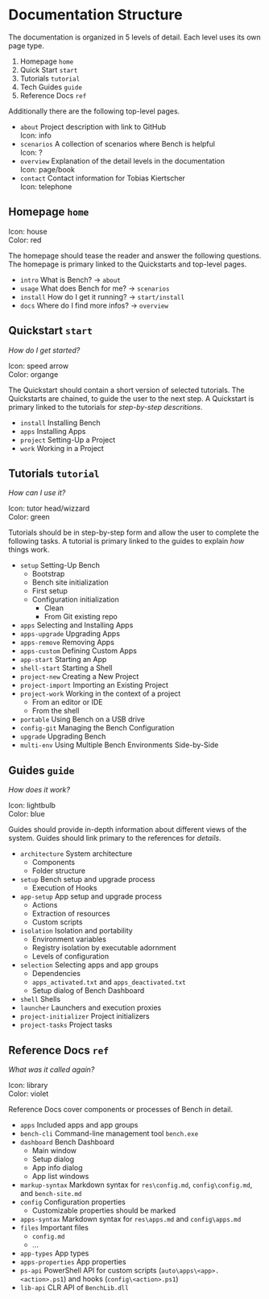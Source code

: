 # Documentation Structure

The documentation is organized in 5 levels of detail.
Each level uses its own page type.

1. Homepage `home`
2. Quick Start `start`
3. Tutorials `tutorial`
4. Tech Guides `guide`
5. Reference Docs `ref`

Additionally there are the following top-level pages.

* `about` Project description with link to GitHub  
  Icon: info
* `scenarios` A collection of scenarios where Bench is helpful  
  Icon: ?
* `overview` Explanation of the detail levels in the documentation  
  Icon: page/book
* `contact` Contact information for Tobias Kiertscher  
  Icon: telephone

## Homepage `home`

Icon: house  
Color: red

The homepage should tease the reader and answer the following questions.
The homepage is primary linked to the Quickstarts and top-level pages.

* `intro` What is Bench? &rarr; `about`
* `usage` What does Bench for me? &rarr; `scenarios`
* `install` How do I get it running? &rarr; `start/install`
* `docs` Where do I find more infos? &rarr; `overview`

## Quickstart `start`

_How do I get started?_

Icon: speed arrow  
Color: organge

The Quickstart should contain a short version of selected tutorials.
The Quickstarts are chained, to guide the user to the next step.
A Quickstart is primary linked to the tutorials for _step-by-step descritions_.

* `install` Installing Bench
* `apps` Installing Apps
* `project` Setting-Up a Project
* `work` Working in a Project

## Tutorials `tutorial`

_How can I use it?_

Icon: tutor head/wizzard  
Color: green

Tutorials should be in step-by-step form and allow the user to complete the following tasks.
A tutorial is primary linked to the guides to explain _how_ things work.

* `setup` Setting-Up Bench
    + Bootstrap
    + Bench site initialization
    + First setup
    + Configuration initialization
        - Clean
        - From Git existing repo
* `apps` Selecting and Installing Apps
* `apps-upgrade` Upgrading Apps
* `apps-remove` Removing Apps
* `apps-custom` Defining Custom Apps
* `app-start` Starting an App
* `shell-start` Starting a Shell
* `project-new` Creating a New Project
* `project-import` Importing an Existing Project
* `project-work` Working in the context of a project
    + From an editor or IDE
    + From the shell
* `portable` Using Bench on a USB drive
* `config-git` Managing the Bench Configuration
* `upgrade` Upgrading Bench
* `multi-env` Using Multiple Bench Environments Side-by-Side

## Guides `guide`

_How does it work?_

Icon: lightbulb  
Color: blue

Guides should provide in-depth information about different views of the system.
Guides should link primary to the references for _details_.

* `architecture` System architecture
    + Components
    + Folder structure
* `setup` Bench setup and upgrade process
    + Execution of Hooks
* `app-setup` App setup and upgrade process
    + Actions
    + Extraction of resources
    + Custom scripts
* `isolation` Isolation and portability
    + Environment variables
    + Registry isolation by executable adornment
    + Levels of configuration
* `selection` Selecting apps and app groups
    + Dependencies
    + `apps_activated.txt` and `apps_deactivated.txt`
    + Setup dialog of Bench Dashboard
* `shell` Shells
* `launcher` Launchers and execution proxies
* `project-initializer` Project initializers
* `project-tasks` Project tasks

## Reference Docs `ref`

_What was it called again?_

Icon: library  
Color: violet

Reference Docs cover components or processes of Bench in detail.

* `apps` Included apps and app groups
* `bench-cli` Command-line management tool `bench.exe`
* `dashboard` Bench Dashboard
    + Main window
    + Setup dialog
    + App info dialog
    + App list windows
* `markup-syntax` Markdown syntax for `res\config.md`, `config\config.md`, and `bench-site.md`
* `config` Configuration properties
    + Customizable properties should be marked
* `apps-syntax` Markdown syntax for `res\apps.md` and `config\apps.md`
* `files` Important files
    + `config.md`
    + ...
* `app-types` App types
* `apps-properties` App properties
* `ps-api` PowerShell API for custom scripts (`auto\apps\<app>.<action>.ps1`) and hooks (`config\<action>.ps1`)
* `lib-api` CLR API of `BenchLib.dll`

